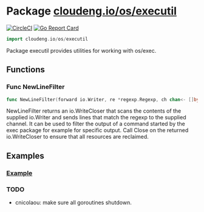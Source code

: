 # Package [cloudeng.io/os/executil](https://pkg.go.dev/cloudeng.io/os/executil?tab=doc)
[![CircleCI](https://circleci.com/gh/cloudengio/go.gotools.svg?style=svg)](https://circleci.com/gh/cloudengio/go.gotools) [![Go Report Card](https://goreportcard.com/badge/cloudeng.io/os/executil)](https://goreportcard.com/report/cloudeng.io/os/executil)

```go
import cloudeng.io/os/executil
```

Package executil provides utilities for working with os/exec.

## Functions
### Func NewLineFilter
```go
func NewLineFilter(forward io.Writer, re *regexp.Regexp, ch chan<- []byte) io.WriteCloser
```
NewLineFilter returns an io.WriteCloser that scans the contents of the
supplied io.Writer and sends lines that match the regexp to the supplied
channel. It can be used to filter the output of a command started by the
exec package for example for specific output. Call Close on the returned
io.WriteCloser to ensure that all resources are reclaimed.



## Examples
### [Example](https://pkg.go.dev/cloudeng.io/os/executil?tab=doc#example-)




### TODO
- cnicolaou: make sure all goroutines shutdown.





